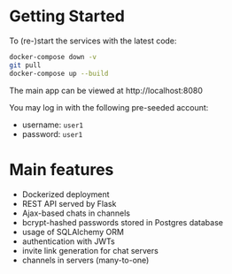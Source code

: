 # Getting Started

To (re-)start the services with the latest code:

```sh
docker-compose down -v
git pull
docker-compose up --build
```

The main app can be viewed at http://localhost:8080

You may log in with the following pre-seeded account:
- username: `user1`
- password: `user1`


# Main features

- Dockerized deployment
- REST API served by Flask
- Ajax-based chats in channels
- bcrypt-hashed passwords stored in Postgres database
- usage of SQLAlchemy ORM
- authentication with JWTs
- invite link generation for chat servers
- channels in servers (many-to-one)
